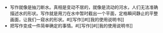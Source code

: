 - 写作就像是抽刀断水。真相是变动不居的，就像是流动的河水，人们无法准确描述水的形状。写作就是用刀在水中暂时截出一个平面，定格瞬间静止的平整画面，让我们一窥水的形状。#[[写作]]#[[我的使用说明书]]
- 把写作变成一件简单确定的事情。#[[写作]]#[[我的使用说明书]]
